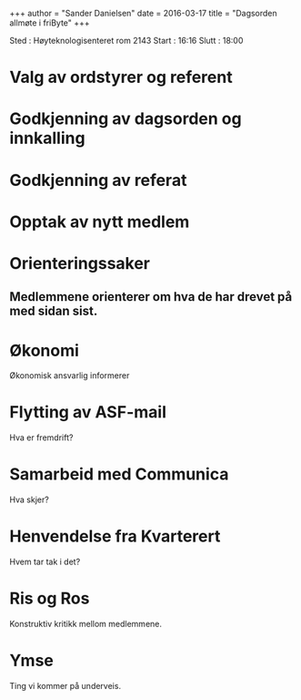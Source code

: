 +++
author = "Sander Danielsen"
date = 2016-03-17
title = "Dagsorden allmøte i friByte"
+++


Sted : Høyteknologisenteret rom 2143 Start : 16:16 Slutt : 18:00

# Valg av ordstyrer og referent

# Godkjenning av dagsorden og innkalling

# Godkjenning av referat

# Opptak av nytt medlem

# Orienteringssaker

## Medlemmene orienterer om hva de har drevet på med sidan sist.

# Økonomi

Økonomisk ansvarlig informerer

# Flytting av ASF-mail

Hva er fremdrift?

# Samarbeid med Communica

Hva skjer?

# Henvendelse fra Kvarterert

Hvem tar tak i det?

# Ris og Ros

Konstruktiv kritikk mellom medlemmene.

# Ymse

Ting vi kommer på underveis.
